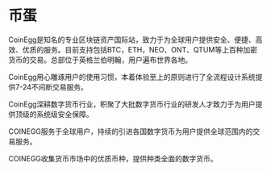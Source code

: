 # 

# 币蛋

CoinEgg是知名的专业区块链资产国际站，致力于为全球用户提供安全、便捷、高效、优质的服务。目前支持包括BTC，ETH，NEO、ONT、QTUM等上百种加密货币的交易。总部位于英格兰伯明翰，用户遍布世界各地。

CoinEgg用心雕琢用户的使用习惯，本着体验至上的原则进行了全流程设计系统提供7-24不间断交易服务。

CoinEgg深耕数字货币行业，积聚了大批数字货币行业的研发人才致力于为用户提供顶级的系统级安全保障。

COINEGG服务于全球用户，持续的引进各国数字货币为用户提供全球范围内的交易服务。

COINEGG收集货币市场中的优质币种，提供种类全面的数字货币。

